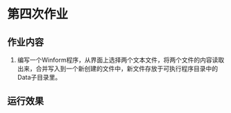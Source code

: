 # 第四次作业

## 作业内容

1. 编写一个Winform程序，从界面上选择两个文本文件，将两个文件的内容读取出来，合并写入到一个新创建的文件中，新文件存放于可执行程序目录中的Data子目录里。

## 运行效果